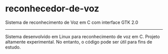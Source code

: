 # reconhecedor-de-voz
Sistema de reconhecimento de Voz em C com interface GTK 2.0

--------------------------------------------------

Sistema desenvolvido em Linux para reconhecimento de voz em C. 
Projeto altamente experimental. No entanto, o código pode ser útil para fins de estudo. 
